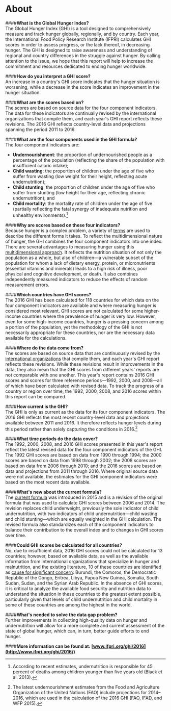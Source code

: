 # About
####**What is the Global Hunger Index?**  
The Global Hunger Index (GHI) is a tool designed to comprehensively measure and track hunger globally, regionally, and by country. Each year, the International Food Policy Research Institute (IFPRI) calculates GHI scores in order to assess progress, or the lack thereof, in decreasing hunger. The GHI is designed to raise awareness and understanding of regional and country differences in the struggle against hunger. By calling attention to the issue, we hope that this report will help to increase the commitment and resources dedicated to ending hunger worldwide.

####**How do you interpret a GHI score?**  
An increase in a country's GHI score indicates that the hunger situation is worsening, while a decrease in the score indicates an improvement in the hunger situation.

####**What are the scores based on?**  
The scores are based on source data for the four component indicators. The data for these indicators are continually revised by the international organizations that compile them, and each year's GHI report reflects these revisions. The 2016 GHI reflects country-level data and projections spanning the period 2011 to 2016. 

####**What are the four components used in the GHI formula?**  
The four component indicators are:

*   **Undernourishment**: the proportion of undernourished people as a percentage of the population (reflecting the share of the population with insufficient caloric intake);
*   **Child wasting**: the proportion of children under the age of five who suffer from wasting (low weight for their height, reflecting acute undernutrition);
*   **Child stunting**: the proportion of children under the age of five who suffer from stunting (low height for their age, reflecting chronic undernutrition); and
*   **Child mortality**: the mortality rate of children under the age of five (partially reflecting the fatal synergy of inadequate nutrition and unhealthy environments).[^ref1]

####**Why are scores based on these four indicators?**  
Because hunger is a complex problem, a variety of [terms](../hunger/) are used to describe the different forms it takes.  To reflect the multidimensional nature of hunger, the GHI combines the four component indicators into one index. There are several advantages to measuring hunger using this [multidimensional approach](http://library.ifpri.info/files/2016/09/BK_2016_GHI_ch01_fig01_v02.png). It reflects the nutrition situation of not only the population as a whole, but also of children—a vulnerable subset of the population for whom a lack of dietary energy, protein, or micronutrients (essential vitamins and minerals) leads to a high risk of illness, poor physical and cognitive development, or death. It also combines independently measured indicators to reduce the effects of random measurement errors.

####**Which countries have GHI scores?**  
The 2016 GHI has been calculated for 118 countries for which data on the four component indicators are available and where measuring hunger is considered most relevant. GHI scores are not calculated for some higher-income countries where the prevalence of hunger is very low. However, even for some high-income countries, hunger is a pressing concern among a portion of the population, yet the methodology of the GHI is not necessarily appropriate for these countries, nor are the necessary data available for the calculations.

####**Where do the data come from?**  
The scores are based on source data that are continuously revised by the [international organizations](http://library.ifpri.info/files/2016/09/BK_2016_GHI_appendix_b_w.pdf) that compile them, and each year's GHI report reflects these revisions. While these revisions result in improvements in the data, they also mean that the GHI scores from different years' reports are not comparable with one another. This year's report contains 2016 GHI scores and scores for three reference periods—1992, 2000, and 2008—all of which have been calculated with revised data. To track the progress of a country or region over time, the 1992, 2000, 2008, and 2016 scores within this report can be compared.

####**How current is the GHI?**  
The GHI is only as current as the data for its four component indicators. The 2016 GHI reflects the most recent country-level data and projections available between 2011 and 2016. It therefore reflects hunger levels during this period rather than solely capturing the conditions in 2016.[^2]

####**What time periods do the data cover?**  
The 1992, 2000, 2008, and 2016 GHI scores presented in this year's report reflect the latest revised data for the four component indicators of the GHI. The 1992 GHI scores are based on data from 1990 through 1994; the 2000 scores are based on data from 1998 through 2002; the 2008 scores are based on data from 2006 through 2010; and the 2016 scores are based on data and projections from 2011 through 2016. Where original source data were not available, the estimates for the GHI component indicators were based on the most recent data available.

####**What's new about the current formula?**  
The [current formula](http://library.ifpri.info/files/2016/09/BK_2016_GHI_appendix_a_w.pdf) was introduced in 2015 and is a revision of the original formula that was used to calculate GHI scores between 2006 and 2014. The revision replaces child underweight, previously the sole indicator of child undernutrition, with two indicators of child undernutrition—child wasting and child stunting—which are equally weighted in the GHI calculation. The revised formula also standardizes each of the component indicators to balance their contribution to the overall index and to changes in GHI scores over time.

####**Could GHI scores be calculated for all countries?**  
No, due to insufficient data, 2016 GHI scores could not be calculated for 13 countries; however, based on available data, as well as the available information from international organizations that specialize in hunger and malnutrition, and the existing literature, 10 of these countries are identified as [cause for significant concern](http://library.ifpri.info/files/2016/09/BK_2016_GHI_ch02_fig01.png): Burundi, the Comoros, the Democratic Republic of the Congo, Eritrea, Libya, Papua New Guinea, Somalia, South Sudan, Sudan, and the Syrian Arab Republic. In the absence of GHI scores, it is critical to analyze the available food security and nutrition data to understand the situation in these countries to the greatest extent possible, particularly given that levels of child undernutrition and child mortality in some of these countries are among the highest in the world.

####**What's needed to solve the data gap problem?**  
Further improvements in collecting high-quality data on hunger and undernutrition will allow for a more complete and current assessment of the state of global hunger, which can, in turn, better guide efforts to end hunger.



####**More information can be found at: [www.ifpri.org/ghi/2016](http://www.ifpri.org/ghi/2016/)**

[^ref1]:According to recent estimates, undernutrition is responsible for 45 percent of deaths among children younger than five years old (Black et al. 2013). 

[^2]:The latest undernourishment estimates from the Food and Agriculture Organization of the United Nations (FAO) include projections for 2014–2016, which are used in the calculation of the 2016 GHI (FAO, IFAD, and WFP 2015). 

